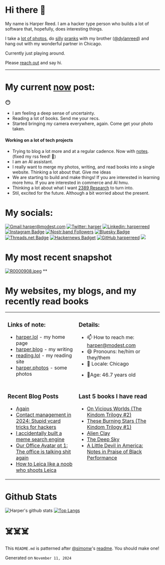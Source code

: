 # Hi there 👋

<!-- bio starts -->

My name is Harper Reed. I am a hacker type person who builds a lot of software that, hopefully, does interesting things.

I take a [lot of photos](https://harper.photos), do [silly](http://www.zebraprank.com/) [pranks](https://www.boyhoodhome.com/) with my brother ([@dylanreed](http://twitter.com/dylanreed)) and hang out with my wonderful partner in Chicago.

Currently just playing around.

Please [reach out](mailto:harper@modest.com) and say hi.

---

# My current [now](https://harperreed.com/now) post:

<!-- now starts -->

<h3 id="heading">😶</h3>
<ul>
<li>I am feeling a deep sense of uncertainty.</li>
<li>Reading a lot of books. Send me your recs.</li>
<li>Started bringing my camera everywhere, again. Come get your photo taken.</li>
</ul>
<h4 id="working-on-a-lot-of-tech-projects">Working on a lot of tech projects</h4>
<ul>
<li>Trying to blog a lot more and at a regular cadence. Now with <a href="https://harper.blog/notes">notes</a>. (fixed my rss feed! 🎉)</li>
<li>I am an AI assistant.</li>
<li>I really want to merge my photos, writing, and read books into a single website. Thinking a lot about that. Give me ideas</li>
<li>We are starting to build and make things! If you are interested in learning more hmu. If you are interested in commerce and AI hmu.</li>
<li>Thinking a lot about what I want <a href="https://2389.ai" target="_blank">2389 Research</a> to turn into.</li>
<li>Stil, excited for the future. Although a bit worried about the present.</li>
</ul>

<!-- now ends -->

# My socials:

<!-- social starts -->
[![Gmail harper@modest.com](https://img.shields.io/badge/-harper@modest.com-c14438?style=flat&logo=Gmail&logoColor=white&link=mailto:harper@modest.com)](mailto:harper@modest.com)
[![Twitter: harper](https://img.shields.io/twitter/follow/harper?style=social)](https://twitter.com/harper)
[![Linkedin: harperreed](https://img.shields.io/badge/-harperreed-blue?style=flat&logo=Linkedin&logoColor=white&link=https://www.linkedin.com/in/harperreed/)](https://www.linkedin.com/in/harperreed/)
[![Instagram Badge](https://img.shields.io/badge/-@harperreed-purple?style=flat&logo=instagram&logoColor=white&link=https://instagram.com/harperreed/)](https://instagram.com/harperreed)
[![Nostr.band Followers](https://img.shields.io/nostr-band/followers/a2f3a098b48d2aca8fac582597be68604da34aa8ba7b7df237c442d67cdc3dad)](https://nostr.band/npub15te6px95354v4ravtqje00ngvpx6xj4ghfahmu3hc3pdvlxu8kkseeqc9m)
[![Bluesky Badge](https://img.shields.io/badge/%40harper.lol-grey?style=social&label=bluesky&labelColor=blue)](https://bsky.app/profile/harper.lol)
[![Threads.net Badge](https://img.shields.io/badge/%40harperreed-grey?style=social&label=threads&labelColor=blue)](https://www.threads.net/@harperreed)
[![Hackernews Badget](https://img.shields.io/hackernews/user-karma/harper)](https://news.ycombinator.com/user?id=harper)
[![GitHub harperreed](https://img.shields.io/github/followers/harperreed?label=follow&style=social)](https://github.com/harperreed)
[![](https://img.shields.io/github/stars/harperreed?style=social)](https://github.com/harperreed)

<!-- social ends -->

# My most recent snapshot

<!-- photos starts -->
[![R0000908.jpeg](https://harper.photos/photos/R0000908.jpeg/R0000908_hu14898952422253605590.jpeg)](https://harper.photos/photos/R0000908.jpeg/) 
 **
<!-- photos ends -->

# My websites, my blogs, and my recently read books

<table><tr><td valign="top">

### Links of note:

<!-- links starts -->
- [harper.lol](http://harper.lol) - my home page
- [harper.blog](http://harper.blog) - my writing
- [reading.lol](http://reading.lol) - my reading site
- [harper.photos](http://harper.photos) - some photos



<!-- links ends -->

</td><td valign="top">

### Details:

<!-- details starts -->
- 📫 How to reach me: [harper@modest.com](mailto:harper@modest.com)
- 😄 Pronouns: he/him or they/them
- 📍 Locale: Chicago
<!-- age starts -->
- 👨Age: 46.7 years old
<!-- age ends -->
<!-- details ends -->

</td></tr><tr><td valign="top">

### Recent Blog Posts

<!-- blog starts -->
* [Again](https://harper.blog/2024/11/06/again/)
* [Contact management in 2024: Stupid vcard tricks for hackers](https://harper.blog/2024/07/31/contact-management-in-2024-stupid-vcard-tricks-for-hackers/)
* [I accidentally built a meme search engine](https://harper.blog/2024/04/12/i-accidentally-built-a-meme-search-engine/)
* [Our Office Avatar pt 1: The office is talking shit again](https://harper.blog/2024/03/26/our-office-avatar-pt-1-the-office-is-talking-shit-again/)
* [How to Leica like a noob who shoots Leica](https://harper.blog/2024/03/18/how-to-leica-like-a-noob-who-shoots-leica/)
<!-- blog ends -->

</td><td valign="top">

### Last 5 books I have read

<!-- books starts -->
* [On Vicious Worlds (The Kindom Trilogy #2)](https://reading.lol/books/on-vicious-worlds-the-kindom-trilogy-2/)
* [These Burning Stars (The Kindom Trilogy #1)](https://reading.lol/books/these-burning-stars-the-kindom-trilogy-1/)
* [Alien Clay](https://reading.lol/books/alien-clay/)
* [The Deep Sky](https://reading.lol/books/the-deep-sky/)
* [A Little Devil in America: Notes in Praise of Black Performance](https://reading.lol/books/a-little-devil-in-america-notes-in-praise-of-black-performance/)
<!-- books ends -->

</td></tr></table>

# Github Stats

<!-- github_stats starts -->
![Harper's github stats](https://github-readme-stats.vercel.app/api?username=harperreed&show_icons=&private_count=true)
[![Top Langs](https://github-readme-stats.vercel.app/api/top-langs/?username=harperreed&layout=compact)]()

<!-- github_stats ends -->

# ☠️☠️☠️

This `README.md` is patterned after [@simonw](https://twitter.com/simonw)'s [readme](https://simonwillison.net/2020/Jul/10/self-updating-profile-readme/). You should make one!

<!-- date starts -->
Generated on `November 11, 2024`
<!-- date ends -->
